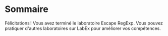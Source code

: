 # Sommaire

Félicitations ! Vous avez terminé le laboratoire Escape RegExp. Vous pouvez pratiquer d'autres laboratoires sur LabEx pour améliorer vos compétences.
